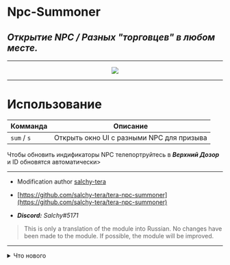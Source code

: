# Npc-Summoner
## _Открытие NPC / Разных "торговцев" в любом месте._
------

<p align="center"><img src="https://github.com/war100ck/TeraToolbox-and-old-modifications-only-for-client-version-92.03-92.04/blob/main/Tera-Npc-Summoner-RU/screen/s.png"/>

------

# Использование

Комманда | Описание
| ------------- | ------------- | 
| `sum` / `s` | Открыть окно UI с разными NPC для призыва |

Чтобы обновить индификаторы NPC телепортруйтесь в ***Верхний Дозор*** и ID обновятся автоматически>

------

-  Modification author [salchy-tera](https://github.com/salchy-tera)

- [https://github.com/salchy-tera/tera-npc-summoner](https://github.com/salchy-tera/tera-npc-summoner)

- ***Discord:*** *Salchy#5171*

> This is only a translation of the module into Russian.
> No changes have been made to the module.
> If possible, the module will be improved.

------

<details>
  <summary>Что нового</summary>
  
- ***Добавлены NPC***
```sh
- [Гильдейский Банк]
- [Персональное Хранилище]
- [Склад Костюмов]
- [Торговец ящиками с рыбой] 
- [Торговец Рыбой]
- [Торговец Товарами Для Рыбалки]
- [Магазин Рыбных Значков]
 ``` 
</details>
